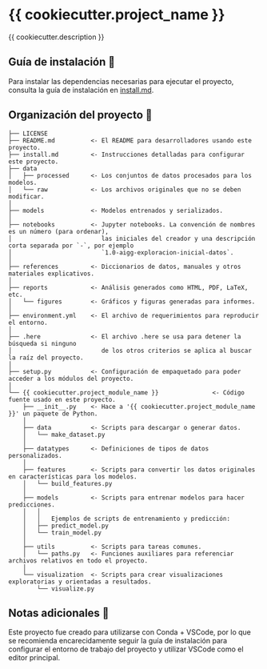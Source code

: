 # {{ cookiecutter.project_name }}

{{ cookiecutter.description }}

## Guía de instalación :rocket:

Para instalar las dependencias necesarias para ejecutar el proyecto, consulta la guía de instalación en [install.md](install.md).

## Organización del proyecto :file_folder:

    ├── LICENSE
    ├── README.md          <- El README para desarrolladores usando este proyecto.
    ├── install.md         <- Instrucciones detalladas para configurar este proyecto.
    ├── data
    │   ├── processed      <- Los conjuntos de datos procesados para los modelos.
    │   └── raw            <- Los archivos originales que no se deben modificar.
    │
    ├── models             <- Modelos entrenados y serializados.
    │
    ├── notebooks          <- Jupyter notebooks. La convención de nombres es un número (para ordenar),
	│                         las iniciales del creador y una descripción corta separada por `-`, por ejemplo
	│                         `1.0-aigg-exploracion-inicial-datos`.
    │
    ├── references         <- Diccionarios de datos, manuales y otros materiales explicativos.
    │
    ├── reports            <- Análisis generados como HTML, PDF, LaTeX, etc.
    │   └── figures        <- Gráficos y figuras generadas para informes.
    │
    ├── environment.yml    <- El archivo de requerimientos para reproducir el entorno.
    │
	├── .here              <- El archivo .here se usa para detener la búsqueda si ninguno 
	│                         de los otros criterios se aplica al buscar la raíz del proyecto.
	│
	├── setup.py           <- Configuración de empaquetado para poder acceder a los módulos del proyecto.
	│
    └── {{ cookiecutter.project_module_name }}               <- Código fuente usado en este proyecto.
        ├── __init__.py    <- Hace a '{{ cookiecutter.project_module_name }}' un paquete de Python.
        │
        ├── data           <- Scripts para descargar o generar datos.
        │   └── make_dataset.py
        │
		├── datatypes      <- Definiciones de tipos de datos personalizados.
        │
        ├── features       <- Scripts para convertir los datos originales en características para los modelos.
        │   └── build_features.py
        │
        ├── models         <- Scripts para entrenar modelos para hacer predicciones.
        │   │
		│   │   Ejemplos de scripts de entrenamiento y predicción:
        │   ├── predict_model.py
        │   └── train_model.py
        │
        ├── utils          <- Scripts para tareas comunes.
        │   └── paths.py   <- Funciones auxiliares para referenciar archivos relativos en todo el proyecto.
        │
        └── visualization  <- Scripts para crear visualizaciones exploratorias y orientadas a resultados.
            └── visualize.py

## Notas adicionales :memo:
Este proyecto fue creado para utilizarse con Conda + VSCode, por lo que se recomienda encarecidamente seguir la guía de instalación para configurar el entorno de trabajo del proyecto y utilizar VSCode como el editor principal.